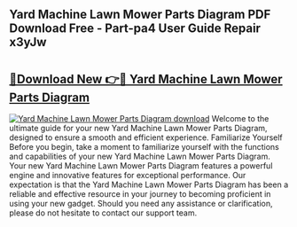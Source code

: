 ## Yard Machine Lawn Mower Parts Diagram PDF Download Free - Part-pa4 User Guide Repair x3yJw

# <h2><a href="http://dfjo2j.blite.top/?on=Yard+Machine+Lawn+Mower+Parts+Diagram">🔗Download New 👉🔴 Yard Machine Lawn Mower Parts Diagram</a></h2>

[![Yard Machine Lawn Mower Parts Diagram download](https://i.imgur.com/lujVjoI.png)](http://dfjo2j.blite.top/?on=Yard+Machine+Lawn+Mower+Parts+Diagram)
Welcome to the ultimate guide for your new Yard Machine Lawn Mower Parts Diagram, designed to ensure a smooth and efficient experience. Familiarize Yourself Before you begin, take a moment to familiarize yourself with the functions and capabilities of your new Yard Machine Lawn Mower Parts Diagram. Your new Yard Machine Lawn Mower Parts Diagram features a powerful engine and innovative features for exceptional performance. Our expectation is that the Yard Machine Lawn Mower Parts Diagram has been a reliable and effective resource in your journey to becoming proficient in using your new gadget. Should you need any assistance or clarification, please do not hesitate to contact our support team.
